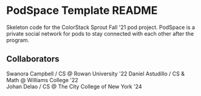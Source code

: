 # PodSpace Template README

Skeleton code for the ColorStack Sprout Fall '21 pod project. PodSpace is a private social network for pods to stay connected with each other after the program.

## Collaborators
Swanora Campbell / CS @ Rowan University '22
Daniel Astudillo / CS & Math @ Williams College '22  
Johan Delao / CS @ The City College of New York '24
